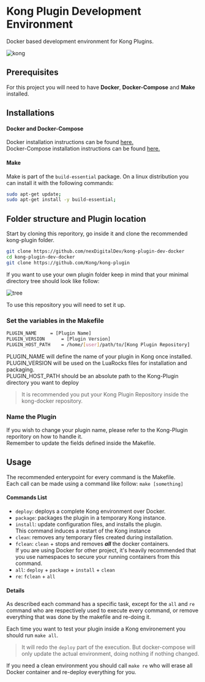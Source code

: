 # Kong Plugin Development Environment

Docker based development environment for Kong Plugins.

![kong](https://2tjosk2rxzc21medji3nfn1g-wpengine.netdna-ssl.com/wp-content/uploads/2018/08/logo-color.png "Image Kong")

## Prerequisites

For this project you will need to have **Docker**, **Docker-Compose** and **Make** installed.

## Installations

#### Docker and Docker-Compose

Docker installation instructions can be found [here.](https://docs.docker.com/install/linux/docker-ce/ubuntu/)  
Docker-Compose installation instructions can be found [here.](https://docs.docker.com/compose/install/)


#### Make

Make is part of the `build-essential` package. On a linux distribution you 
can install it with the following commands:
```bash
sudo apt-get update;
sudo apt-get install -y build-essential;
```

## Folder structure and Plugin location

Start by cloning this reporitory, go inside it and clone the recommended kong-plugin folder.

```bash
git clone https://github.com/nexDigitalDev/kong-plugin-dev-docker
cd kong-plugin-dev-docker
git clone https://github.com/Kong/kong-plugin
```

If you want to use your own plugin folder keep in mind that your minimal directory tree should look like follow:

![tree](https://i.imgur.com/VW8Zvmp.png?1 "Image Tree")

To use this repository you will need to set it up.

### Set the variables in the Makefile  

```bash
PLUGIN_NAME		= [Plugin Name]   
PLUGIN_VERSION 		= [Plugin Version]  
PLUGIN_HOST_PATH	= /home/[user]/path/to/[Kong Plugin Repository]  
```
PLUGIN_NAME will define the name of your plugin in Kong once installed.  
PLUGIN_VERSION will be used on the LuaRocks files for installation and packaging.  
PLUGIN_HOST_PATH should be an absolute path to the Kong-Plugin directory you want to deploy

> It is recommended you put your Kong Plugin Repository inside the kong-docker repository.

### Name the Plugin

If you wish to change your plugin name, please refer to the Kong-Plugin reporitory on how to handle it.  
Remember to update the fields defined inside the Makefile.

## Usage

The recommended enterypoint for every command is the Makefile.  
Each call can be made using a command like follow: `make [something]`

#### Commands List

- `deploy`: deploys a complete Kong environment over Docker.
- `package`: packages the plugin in a temporary Kong instance.
- `install`: update configuration files, and installs the plugin.  
This command induces a restart of the Kong instance
- `clean`: removes any temporary files created during installation.
- `fclean`: `clean` + stops and removes ***all*** the docker containers.  
If you are using Docker for other project, it's heavily recommended that you use namespaces to secure your running containers from this command.
- `all`: `deploy` + `package` + `install` + `clean`
- `re`: `fclean` + `all`

#### Details

As described each command has a specific task, except for the `all` and `re` command who are respectively used to execute every command, or remove everything that was done by the makefile and re-doing it.

Each time you want to test your plugin inside a Kong environement you should run `make all`.  
> It will redo the `deploy` part of the execution. But docker-compose will only update the actual environment, doing nothing if nothing changed.  

If you need a clean environment you should call `make re` who will erase all Docker container and re-deploy everything for you.